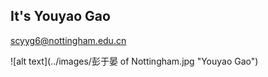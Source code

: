## It's Youyao Gao

<scyyg6@nottingham.edu.cn>

![alt text](../images/彭于晏 of Nottingham.jpg "Youyao Gao")

